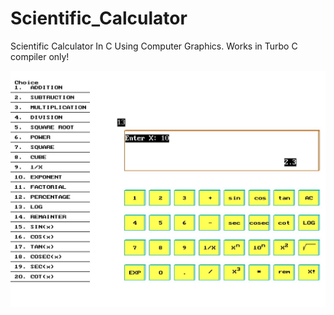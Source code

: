 # Scientific_Calculator
Scientific Calculator In C Using Computer Graphics.
Works in Turbo C compiler only!

![alt text](https://github.com/aneesh30/Scientific_Calculator/blob/master/output.jpg)
